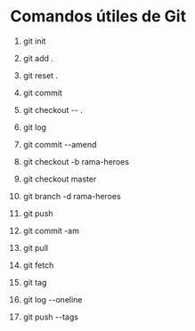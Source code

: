 # Comandos útiles de Git

1. git init
2. git add .        <!--agrega los archivos desde el ultimo commit-->    
3. git reset .      <!--revierte lo que hace el git add-->
4. git commit       <!--tomo la fotografía-->
5. git checkout -- . <!--reconstruye archivos a como estaban en el ultimo commit-->
6. git log             <!--ver listado de los commits-->
7. git commit --amend  <!--para arreglar el ultimo commit, -> i -> modifico -> ESC -> :wq! -> ENTER -->
8. git checkout -b rama-heroes <!--crear una rama para evitar trabajar en el master-->
9. git checkout master <!--me voy a rama en este caso master-->
10. git branch -d rama-heroes <!--para borrar una rama-->
11. git push
12. git commit -am     <!--Con esto escribimos de manera simultánea git add y git commit. Cuando git ya le esta dando seguimiento. a(agregar),m(mensaje)-->

13. git pull <!--compara archivos que tenemos en github y los va a traer a nuetros archivos locales-->
14. git fetch <!--detecta si se hizo lgun cambio local o en la nube y lo va a comparar y enviar; los va a dejar igualitos. Podriampos trabajar direct. en la nube y luego sincronizar al local-->
15. git tag <!--para hacer versiones de proyecto. git tag version1.0 -m "version 1.0 de mi proyecto x"   <- vemos nombre y despues descripcion del proyecto-->
16. git log --oneline <!--visualizar el tag-->
17. git push --tags  <!--para subir las versiones-->
